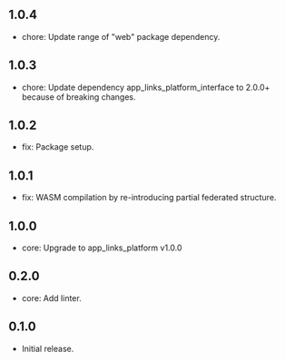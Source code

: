 ## 1.0.4
* chore: Update range of "web" package dependency.

## 1.0.3
* chore: Update dependency app_links_platform_interface to 2.0.0+ because of breaking changes.

## 1.0.2
* fix: Package setup.

## 1.0.1
* fix: WASM compilation by re-introducing partial federated structure.

## 1.0.0
* core: Upgrade to app_links_platform v1.0.0

## 0.2.0
* core: Add linter.

## 0.1.0
* Initial release.
